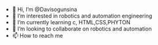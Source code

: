 - 👋 Hi, I’m @Davisogunsina
- 👀 I’m interested in robotics and automation engineering
- 🌱 I’m currently learning c, HTML,CSS,PHYTON 
- 💞️ I’m looking to collaborate on robotics and automation
- 📫 How to reach me 

<!---
Davisogunsina/Davisogunsina is a ✨ special ✨ repository because its `README.md` (this file) appears on your GitHub profile.
You can click the Preview link to take a look at your changes.
--->
